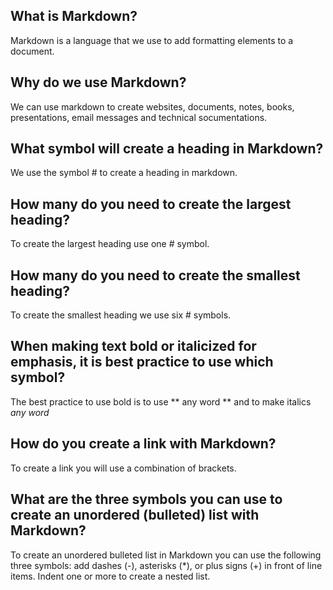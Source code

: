 ## What is Markdown?
Markdown is a language that we use to add formatting elements to a document.

## Why do we use Markdown?
We can use markdown to create websites, documents, notes, books, presentations, email messages and technical socumentations.

## What symbol will create a heading in Markdown?
We use the symbol # to create a heading in markdown.

## How many do you need to create the largest heading?
To create the largest heading use one # symbol.

## How many do you need to create the smallest heading?
To create the smallest heading we use six # symbols.

## When making text bold or italicized for emphasis, it is best practice to use which symbol?
The best practice to use bold is to use ** any word ** and to make italics *any word*

## How do you create a link with Markdown?
To create a link you will use a combination of brackets.

## What are the three symbols you can use to create an unordered (bulleted) list with Markdown?
To create an unordered bulleted list in Markdown you can use the following three symbols:
add dashes (-), asterisks (*), or plus signs (+) in front of line items. Indent one or more to create a nested list.

